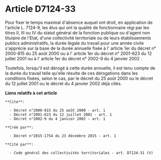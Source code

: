 # Article D7124-33

Pour fixer le temps maximal d'absence auquel ont droit, en application de l'article L. 7124-9, les élus qui ont la qualité de
fonctionnaire régi par les titres II, III ou IV du statut général de la fonction publique ou d'agent non titulaire de l'Etat,
d'une collectivité territoriale ou de leurs établissements publics administratifs, la durée légale du travail pour une année
civile s'apprécie sur la base de la durée annuelle fixée à l'
article 1er du décret n° 2000-815 du 25 août 2000
ou à l'
article 1er du décret n° 2001-623 du 12 juillet 2001
ou à l'
article 1er du décret n° 2002-9 du 4 janvier 2002
. 

Toutefois, lorsqu'il est dérogé à cette durée annuelle, il est tenu compte de la durée du travail telle qu'elle résulte de
ces dérogations dans les conditions fixées, selon le cas, par le décret du 25 août 2000 ou le décret du 12 juillet 2001 ou le
décret du 4 janvier 2002 déjà cités.

**Liens relatifs à cet article**

	**Cite**:

	  - Décret n°2000-815 du 25 août 2000 - art. 1
	  - Décret n°2001-623 du 12 juillet 2001 - art. 1
	  - Décret n°2002-9 du 4 janvier 2002 - art. 1

	**Créé par**:

	  - Décret n°2015-1754 du 23 décembre 2015 - art. 1

	**Cité par**:

	  - Code général des collectivités territoriales - art. D7124-31 (V)
